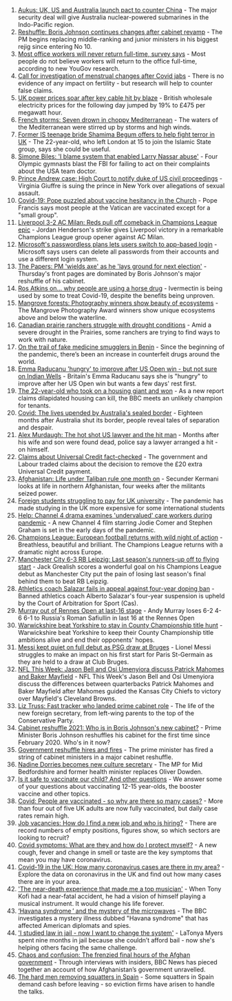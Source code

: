 1. [Aukus: UK, US and Australia launch pact to counter China](https://www.bbc.co.uk/news/world-58564837?at_medium=RSS&at_campaign=KARANGA) - The major security deal will give Australia nuclear-powered submarines in the Indo-Pacific region.
2. [Reshuffle: Boris Johnson continues changes after cabinet revamp](https://www.bbc.co.uk/news/uk-politics-58578385?at_medium=RSS&at_campaign=KARANGA) - The PM begins replacing middle-ranking and junior ministers in his biggest rejig since entering No 10.
3. [Most office workers will never return full-time, survey says](https://www.bbc.co.uk/news/business-58559179?at_medium=RSS&at_campaign=KARANGA) - Most people do not believe workers will return to the office full-time, according to new YouGov research.
4. [Call for investigation of menstrual changes after Covid jabs](https://www.bbc.co.uk/news/health-58573593?at_medium=RSS&at_campaign=KARANGA) - There is no evidence of any impact on fertility - but research will help to counter false claims.
5. [UK power prices soar after key cable hit by blaze](https://www.bbc.co.uk/news/business-58579829?at_medium=RSS&at_campaign=KARANGA) - British wholesale electricity prices for the following day jumped by 19% to £475 per megawatt hour.
6. [French storms: Seven drown in choppy Mediterranean](https://www.bbc.co.uk/news/world-europe-58579407?at_medium=RSS&at_campaign=KARANGA) - The waters of the Mediterranean were stirred up by storms and high winds.
7. [Former IS teenage bride Shamima Begum offers to help fight terror in UK](https://www.bbc.co.uk/news/uk-58573501?at_medium=RSS&at_campaign=KARANGA) - The 22-year-old, who left London at 15 to join the Islamic State group, says she could be useful.
8. [Simone Biles: 'I blame system that enabled Larry Nassar abuse'](https://www.bbc.co.uk/news/world-us-canada-58573887?at_medium=RSS&at_campaign=KARANGA) - Four Olympic gymnasts blast the FBI for failing to act on their complaints about the USA team doctor.
9. [Prince Andrew case: High Court to notify duke of US civil proceedings](https://www.bbc.co.uk/news/uk-58574350?at_medium=RSS&at_campaign=KARANGA) - Virginia Giuffre is suing the prince in New York over allegations of sexual assault.
10. [Covid-19: Pope puzzled about vaccine hesitancy in the Church](https://www.bbc.co.uk/news/world-europe-58573892?at_medium=RSS&at_campaign=KARANGA) - Pope Francis says most people at the Vatican are vaccinated except for a "small group".
11. [Liverpool 3-2 AC Milan: Reds pull off comeback in Champions League epic](https://www.bbc.co.uk/sport/football/58561430?at_medium=RSS&at_campaign=KARANGA) - Jordan Henderson's strike gives Liverpool victory in a remarkable Champions League group opener against AC Milan.
12. [Microsoft's passwordless plans lets users switch to app-based login](https://www.bbc.co.uk/news/technology-58575954?at_medium=RSS&at_campaign=KARANGA) - Microsoft says users can delete all passwords from their accounts and use a different login system.
13. [The Papers: PM 'wields axe' as he 'lays ground for next election'](https://www.bbc.co.uk/news/blogs-the-papers-58578976?at_medium=RSS&at_campaign=KARANGA) - Thursday's front pages are dominated by Boris Johnson's major reshuffle of his cabinet.
14. [Ros Atkins on... why people are using a horse drug](https://www.bbc.co.uk/news/world-58569849?at_medium=RSS&at_campaign=KARANGA) - Ivermectin is being used by some to treat Covid-19, despite the benefits being unproven.
15. [Mangrove forests: Photography winners show beauty of ecosystems](https://www.bbc.co.uk/news/in-pictures-58558932?at_medium=RSS&at_campaign=KARANGA) - The Mangrove Photography Award winners show unique ecosystems above and below the waterline.
16. [Canadian prairie ranchers struggle with drought conditions](https://www.bbc.co.uk/news/world-us-canada-58573877?at_medium=RSS&at_campaign=KARANGA) - Amid a severe drought in the Prairies, some ranchers are trying to find ways to work with nature.
17. [On the trail of fake medicine smugglers in Benin](https://www.bbc.co.uk/news/world-africa-58577421?at_medium=RSS&at_campaign=KARANGA) - Since the beginning of the pandemic, there’s been an increase in counterfeit drugs around the world.
18. [Emma Raducanu 'hungry' to improve after US Open win - but not sure on Indian Wells](https://www.bbc.co.uk/sport/tennis/58570037?at_medium=RSS&at_campaign=KARANGA) - Britain's Emma Raducanu says she is "hungry" to improve after her US Open win but wants a few days' rest first.
19. [The 22-year-old who took on a housing giant and won](https://www.bbc.co.uk/news/uk-58572341?at_medium=RSS&at_campaign=KARANGA) - As a new report claims dilapidated housing can kill, the BBC meets an unlikely champion for tenants.
20. [Covid: The lives upended by Australia's sealed border](https://www.bbc.co.uk/news/world-australia-58540905?at_medium=RSS&at_campaign=KARANGA) - Eighteen months after Australia shut its border, people reveal tales of separation and despair.
21. [Alex Murdaugh: The hot shot US lawyer and the hit man](https://www.bbc.co.uk/news/world-us-canada-58577936?at_medium=RSS&at_campaign=KARANGA) - Months after his wife and son were found dead, police say a lawyer arranged a hit - on himself.
22. [Claims about Universal Credit fact-checked](https://www.bbc.co.uk/news/58572989?at_medium=RSS&at_campaign=KARANGA) - The government and Labour traded claims about the decision to remove the £20 extra Universal Credit payment.
23. [Afghanistan: Life under Taliban rule one month on](https://www.bbc.co.uk/news/world-asia-58550640?at_medium=RSS&at_campaign=KARANGA) - Secunder Kermani looks at life in northern Afghanistan, four weeks after the militants seized power.
24. [Foreign students struggling to pay for UK university](https://www.bbc.co.uk/news/newsbeat-58558674?at_medium=RSS&at_campaign=KARANGA) - The pandemic has made studying in the UK more expensive for some international students
25. [Help: Channel 4 drama examines 'undervalued' care workers during pandemic](https://www.bbc.co.uk/news/entertainment-arts-58537568?at_medium=RSS&at_campaign=KARANGA) - A new Channel 4 film starring Jodie Comer and Stephen Graham is set in the early days of the pandemic.
26. [Champions League: European football returns with wild night of action](https://www.bbc.co.uk/sport/football/58579179?at_medium=RSS&at_campaign=KARANGA) - Breathless, beautiful and brilliant. The Champions League returns with a dramatic night across Europe.
27. [Manchester City 6-3 RB Leipzig: Last season's runners-up off to flying start](https://www.bbc.co.uk/sport/football/58562369?at_medium=RSS&at_campaign=KARANGA) - Jack Grealish scores a wonderful goal on his Champions League debut as Manchester City put the pain of losing last season's final behind them to beat RB Leipzig.
28. [Athletics coach Salazar fails in appeal against four-year doping ban](https://www.bbc.co.uk/sport/athletics/58565774?at_medium=RSS&at_campaign=KARANGA) - Banned athletics coach Alberto Salazar's four-year suspension is upheld by the Court of Arbitration for Sport (Cas).
29. [Murray out of Rennes Open at last-16 stage](https://www.bbc.co.uk/sport/tennis/58575319?at_medium=RSS&at_campaign=KARANGA) - Andy Murray loses 6-2 4-6 6-1 to Russia's Roman Safiullin in last 16 at the Rennes Open
30. [Warwickshire beat Yorkshire to stay in County Championship title hunt](https://www.bbc.co.uk/sport/cricket/58571934?at_medium=RSS&at_campaign=KARANGA) - Warwickshire beat Yorkshire to keep their County Championship title ambitions alive and end their opponents' hopes.
31. [Messi kept quiet on full debut as PSG draw at Bruges](https://www.bbc.co.uk/sport/football/58577370?at_medium=RSS&at_campaign=KARANGA) - Lionel Messi struggles to make an impact on his first start for Paris St-Germain as they are held to a draw at Club Bruges.
32. [NFL This Week: Jason Bell and Osi Umenyiora discuss Patrick Mahomes and Baker Mayfield](https://www.bbc.co.uk/sport/av/american-football/58572717?at_medium=RSS&at_campaign=KARANGA) - NFL This Week's Jason Bell and Osi Umenyiora discuss the differences between quarterbacks Patrick Mahomes and Baker Mayfield after Mahomes guided the Kansas City Chiefs to victory over Mayfield's Cleveland Browns.
33. [Liz Truss: Fast tracker who landed prime cabinet role](https://www.bbc.co.uk/news/uk-politics-58575895?at_medium=RSS&at_campaign=KARANGA) - The life of the new foreign secretary, from left-wing parents to the top of the Conservative Party.
34. [Cabinet reshuffle 2021: Who is in Boris Johnson's new cabinet?](https://www.bbc.co.uk/news/uk-politics-58574180?at_medium=RSS&at_campaign=KARANGA) - Prime Minister Boris Johnson reshuffles his cabinet for the first time since February 2020. Who's in it now?
35. [Government reshuffle hires and fires](https://www.bbc.co.uk/news/uk-politics-58578673?at_medium=RSS&at_campaign=KARANGA) - The prime minister has fired a string of cabinet ministers in a major cabinet reshuffle.
36. [Nadine Dorries becomes new culture secretary](https://www.bbc.co.uk/news/entertainment-arts-58575177?at_medium=RSS&at_campaign=KARANGA) - The MP for Mid Bedfordshire and former health minister replaces Oliver Dowden.
37. [Is it safe to vaccinate our child? And other questions](https://www.bbc.co.uk/news/world-asia-china-51176409?at_medium=RSS&at_campaign=KARANGA) - We answer some of your questions about vaccinating 12-15 year-olds, the booster vaccine and other topics.
38. [Covid: People are vaccinated - so why are there so many cases?](https://www.bbc.co.uk/news/health-55045639?at_medium=RSS&at_campaign=KARANGA) - More than four out of five UK adults are now fully vaccinated, but daily case rates remain high.
39. [Job vacancies: How do I find a new job and who is hiring?](https://www.bbc.co.uk/news/explainers-53685650?at_medium=RSS&at_campaign=KARANGA) - There are record numbers of empty positions, figures show, so which sectors are looking to recruit?
40. [Covid symptoms: What are they and how do I protect myself?](https://www.bbc.co.uk/news/health-51048366?at_medium=RSS&at_campaign=KARANGA) - A new cough, fever and change in smell or taste are the key symptoms that mean you may have coronavirus.
41. [Covid-19 in the UK: How many coronavirus cases are there in my area?](https://www.bbc.co.uk/news/uk-51768274?at_medium=RSS&at_campaign=KARANGA) - Explore the data on coronavirus in the UK and find out how many cases there are in your area.
42. ['The near-death experience that made me a top musician'](https://www.bbc.co.uk/news/stories-58465559?at_medium=RSS&at_campaign=KARANGA) - When Tony Kofi had a near-fatal accident, he had a vision of himself playing a musical instrument. It would change his life forever.
43. [‘Havana syndrome ’ and the mystery of the microwaves](https://www.bbc.co.uk/news/world-58396698?at_medium=RSS&at_campaign=KARANGA) - The BBC investigates a mystery illness dubbed "Havana syndrome" that has affected American diplomats and spies.
44. ['I studied law in jail - now I want to change the system'](https://www.bbc.co.uk/news/stories-58311196?at_medium=RSS&at_campaign=KARANGA) - LaTonya Myers spent nine months in jail because she couldn’t afford bail - now she's helping others facing the same challenge.
45. [Chaos and confusion: The frenzied final hours of the Afghan government](https://www.bbc.co.uk/news/world-asia-58477131?at_medium=RSS&at_campaign=KARANGA) - Through interviews with insiders, BBC News has pieced together an account of how Afghanistan’s government unravelled.
46. [The hard men removing squatters in Spain](https://www.bbc.co.uk/news/stories-58310532?at_medium=RSS&at_campaign=KARANGA) - Some squatters in Spain demand cash before leaving - so eviction firms have arisen to handle the talks.
